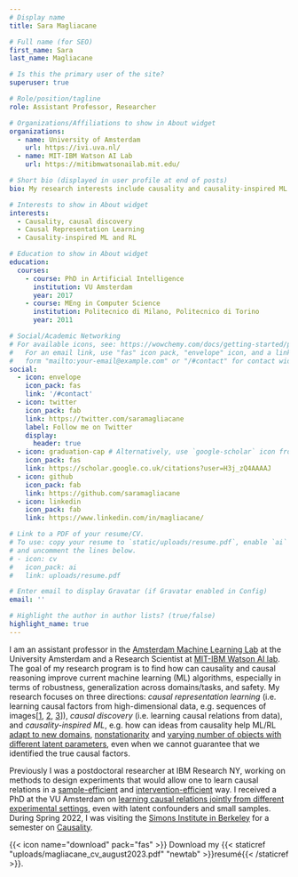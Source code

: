 ```yaml
---
# Display name
title: Sara Magliacane

# Full name (for SEO)
first_name: Sara
last_name: Magliacane

# Is this the primary user of the site?
superuser: true

# Role/position/tagline
role: Assistant Professor, Researcher

# Organizations/Affiliations to show in About widget
organizations:
  - name: University of Amsterdam
    url: https://ivi.uva.nl/
  - name: MIT-IBM Watson AI Lab 
    url: https://mitibmwatsonailab.mit.edu/

# Short bio (displayed in user profile at end of posts)
bio: My research interests include causality and causality-inspired ML.

# Interests to show in About widget
interests:
  - Causality, causal discovery
  - Causal Representation Learning
  - Causality-inspired ML and RL

# Education to show in About widget
education:
  courses:
    - course: PhD in Artificial Intelligence
      institution: VU Amsterdam
      year: 2017
    - course: MEng in Computer Science
      institution: Politecnico di Milano, Politecnico di Torino
      year: 2011

# Social/Academic Networking
# For available icons, see: https://wowchemy.com/docs/getting-started/page-builder/#icons
#   For an email link, use "fas" icon pack, "envelope" icon, and a link in the
#   form "mailto:your-email@example.com" or "/#contact" for contact widget.
social:
  - icon: envelope
    icon_pack: fas
    link: '/#contact'
  - icon: twitter
    icon_pack: fab
    link: https://twitter.com/saramagliacane
    label: Follow me on Twitter
    display:
      header: true
  - icon: graduation-cap # Alternatively, use `google-scholar` icon from `ai` icon pack
    icon_pack: fas
    link: https://scholar.google.co.uk/citations?user=H3j_zQ4AAAAJ
  - icon: github
    icon_pack: fab
    link: https://github.com/saramagliacane
  - icon: linkedin
    icon_pack: fab
    link: https://www.linkedin.com/in/magliacane/

# Link to a PDF of your resume/CV.
# To use: copy your resume to `static/uploads/resume.pdf`, enable `ai` icons in `params.yaml`,
# and uncomment the lines below.
# - icon: cv
#   icon_pack: ai
#   link: uploads/resume.pdf

# Enter email to display Gravatar (if Gravatar enabled in Config)
email: ''

# Highlight the author in author lists? (true/false)
highlight_name: true
---
```


I am an assistant professor in the [Amsterdam Machine Learning Lab](http://amlab.science.uva.nl/) at the University Amsterdam and a Research Scientist at [MIT-IBM Watson AI lab](https://mitibmwatsonailab.mit.edu/). The goal of my research program is to find how can causality and causal reasoning improve current machine learning (ML) algorithms, especially in terms of robustness, generalization across domains/tasks, and safety.
My research focuses on three directions: *causal representation learning* (i.e. learning causal factors from high-dimensional data, e.g. sequences of images\[[1](https://saramagliacane.github.io/publication/pmlr-v-162-lippe-22-a/), [2](https://saramagliacane.github.io/publication/lippe2023-causal/), [3](https://saramagliacane.github.io/publication/lippe2023-biscuit/)\]), *causal discovery* (i.e. learning causal relations from data), and *causality-inspired ML*, e.g. how can ideas from causality help ML/RL [adapt to new domains](https://saramagliacane.github.io/publication/huang-2022-adarl/), [nonstationarity](https://saramagliacane.github.io/publication/feng-2022-factored/) and [varying number of objects with different latent parameters](https://saramagliacane.github.io/publication/feng2023/), even when we cannot guarantee that we identified the true causal factors. 

Previously I was a postdoctoral researcher at IBM Research NY, working on methods to design experiments that would allow one to learn causal relations in a [sample-efficient](https://saramagliacane.github.io/publication/greenewald-2019-sample/) and [intervention-efficient](https://saramagliacane.github.io/publication/squires-2022-active/) way. I received a PhD at the VU Amsterdam on [learning causal relations jointly from different experimental settings](https://saramagliacane.github.io/publication/mooij-2020/), even with latent confounders and small samples. 
During Spring 2022, I was visiting the [Simons Institute in Berkeley](https://simons.berkeley.edu/) for a semester on [Causality](https://simons.berkeley.edu/programs/Causality2022).

{{< icon name="download" pack="fas" >}} Download my {{< staticref "uploads/magliacane_cv_august2023.pdf" "newtab" >}}resumé{{< /staticref >}}.
